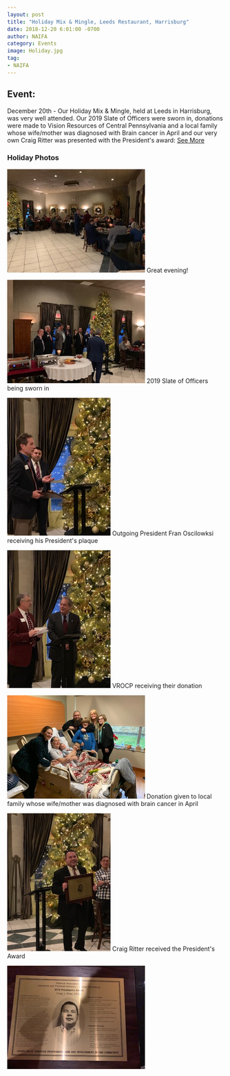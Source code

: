 ```yaml
---
layout: post
title: "Holiday Mix & Mingle, Leeds Restaurant, Harrisburg"
date: 2018-12-20 6:01:00 -0700
author: NAIFA
category: Events
image: Holiday.jpg
tag:
- NAIFA
---
```


## Event:
December 20th - Our Holiday Mix & Mingle, held at Leeds in Harrisburg, was very well attended.  Our 2019 Slate of Officers were sworn in, donations were made to Vision Resources of Central Pennsylvania and a local family whose wife/mother was diagnosed with Brain cancer in April and our very own Craig Ritter was presented with the President's award: [See More](/images/posts/preview.jpg)
### Holiday Photos
![Holiday Photo 1](images/posts/IMG_5411.jpg)
Great evening!

![Holiday Photo 2](images/posts/IMG_5419.jpg)
2019 Slate of Officers being sworn in

![Holiday Photo 3](images/posts/IMG_5422_b.jpg)
Outgoing President Fran Oscilowksi receiving his President's plaque

![Holiday Photo 4](images/posts/IMG_5424_b.jpg)
VROCP receiving their donation

![Holiday Photo 4](images/posts/Yaremchaks.jpg)
Donation given to local family whose wife/mother was diagnosed with brain cancer in April

![Holiday Photo 5](images/posts/IMG_5429_b.jpg)
Craig Ritter received the President's Award

![Holiday Photo 6](images/posts/IMG_5433.jpg)


